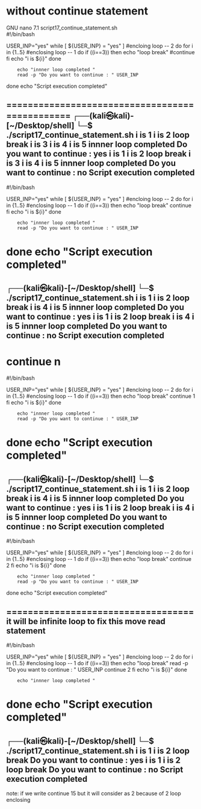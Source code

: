 # without continue statement

  GNU nano 7.1                        script17_continue_statement.sh                                  
#!/bin/bash

USER_INP="yes"
while [ ${USER_INP} = "yes" ]  #encloing loop -- 2
do
        for i in {1..5}   #enclosing  loop -- 1
        do
                if ((i==3))
                then
                        echo "loop break"
                #continue
                fi
        echo "i is ${i}"
        done

        echo "innner loop completed "
        read -p "Do you want to continue : " USER_INP
done
echo "Script execution completed"

===============================================
┌──(kali㉿kali)-[~/Desktop/shell]
└─$ ./script17_continue_statement.sh
i is 1
i is 2
loop break
i is 3
i is 4
i is 5
innner loop completed 
Do you want to continue : yes
i is 1
i is 2
loop break
i is 3
i is 4
i is 5
innner loop completed 
Do you want to continue : no
Script execution completed
------------------------------------
#!/bin/bash

USER_INP="yes"
while [ ${USER_INP} = "yes" ]  #encloing loop -- 2
do
        for i in {1..5}   #enclosing  loop -- 1
        do
                if ((i==3))
                then
                        echo "loop break"
                continue
                fi
        echo "i is ${i}"
        done

        echo "innner loop completed "
        read -p "Do you want to continue : " USER_INP
done
echo "Script execution completed"
===================================================
                                                                                                      
┌──(kali㉿kali)-[~/Desktop/shell]
└─$ ./script17_continue_statement.sh 
i is 1
i is 2
loop break
i is 4
i is 5
innner loop completed 
Do you want to continue : yes
i is 1
i is 2
loop break
i is 4
i is 5
innner loop completed 
Do you want to continue : no
Script execution completed
--------------------------------------------
# continue n

#!/bin/bash

USER_INP="yes"
while [ ${USER_INP} = "yes" ]  #encloing loop -- 2
do
        for i in {1..5}   #enclosing  loop -- 1
        do
                if ((i==3))
                then
                        echo "loop break"
                continue 1
                fi
        echo "i is ${i}"
        done

        echo "innner loop completed "
        read -p "Do you want to continue : " USER_INP
done
echo "Script execution completed"
===================================================
                                                                                                      
┌──(kali㉿kali)-[~/Desktop/shell]
└─$ ./script17_continue_statement.sh 
i is 1
i is 2
loop break
i is 4
i is 5
innner loop completed 
Do you want to continue : yes
i is 1
i is 2
loop break
i is 4
i is 5
innner loop completed 
Do you want to continue : no
Script execution completed
----------------------------------------------

#!/bin/bash

USER_INP="yes"
while [ ${USER_INP} = "yes" ]  #encloing loop -- 2
do
        for i in {1..5}   #enclosing  loop -- 1
        do
                if ((i==3))
                then
                        echo "loop break"
                continue 2
                fi
        echo "i is ${i}"
        done

        echo "innner loop completed "
        read -p "Do you want to continue : " USER_INP
done
echo "Script execution completed"

===================================
it will be infinite loop to fix this move read statement
---------------------------------

#!/bin/bash

USER_INP="yes"
while [ ${USER_INP} = "yes" ]  #encloing loop -- 2
do
        for i in {1..5}   #enclosing  loop -- 1
        do
                if ((i==3))
                then
                        echo "loop break"
                        read -p "Do you want to continue : " USER_INP
                continue 2
                fi
        echo "i is ${i}"
        done

        echo "innner loop completed "
done
echo "Script execution completed"
==========================================

┌──(kali㉿kali)-[~/Desktop/shell]
└─$ ./script17_continue_statement.sh
i is 1
i is 2
loop break
Do you want to continue : yes
i is 1
i is 2
loop break
Do you want to continue : no
Script execution completed
--------------------------------------

note: if we write continue 15 but it will consider as 2 because of 2 loop enclosing 